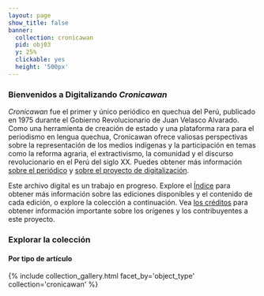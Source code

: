 ```yaml
---
layout: page
show_title: false
banner:
  collection: cronicawan
  pid: obj03
  y: 25%
  clickable: yes
  height: '500px'
---
```


### Bienvenidos a Digitalizando _Cronicawan_
_Cronicawan_ fue el primer y único periódico en quechua del Perú, publicado en 1975 durante el Gobierno Revolucionario de Juan Velasco Alvarado. Como una herramienta de creación de estado y una plataforma rara para el periodismo en lengua quechua, Cronicawan ofrece valiosas perspectivas sobre la representación de los medios indígenas y la participación en temas como la reforma agraria, el extractivismo, la comunidad y el discurso revolucionario en el Perú del siglo XX. Puedes obtener más información [sobre el periódico](/cronicawan-esp/about-cronicawan) y [sobre el proyecto de digitalización](/cronicawan-esp/digitization).

Este archivo digital es un trabajo en progreso. Explore el [Índice](/cronicawan-esp/index) para obtener más información sobre las ediciones disponibles y el contenido de cada edición, o explore la colección a continuación. Vea [los créditos](/cronicawan-esp/credits) para obtener información importante sobre los orígenes y los contribuyentes a este proyecto. 

### Explorar la colección 

#### Por tipo de artículo  
{% include collection_gallery.html facet_by='object_type' collection='cronicawan' %}
